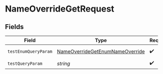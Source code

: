 # NameOverrideGetRequest


## Fields

| Field                                                                                         | Type                                                                                          | Required                                                                                      | Description                                                                                   | Example                                                                                       |
| --------------------------------------------------------------------------------------------- | --------------------------------------------------------------------------------------------- | --------------------------------------------------------------------------------------------- | --------------------------------------------------------------------------------------------- | --------------------------------------------------------------------------------------------- |
| `testEnumQueryParam`                                                                          | [NameOverrideGetEnumNameOverride](../../models/operations/nameoverridegetenumnameoverride.md) | :heavy_check_mark:                                                                            | An enum type                                                                                  | value3                                                                                        |
| `testQueryParam`                                                                              | *string*                                                                                      | :heavy_check_mark:                                                                            | N/A                                                                                           | example                                                                                       |